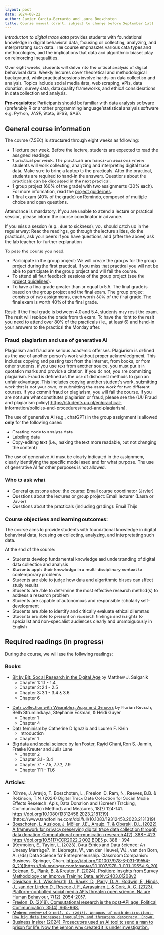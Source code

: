 ```yaml
---
layout: post
date: 2024-08-22
author: Javier Garcia-Bernardo and Laura Boeschoten
title: Course manual (draft, subject to change before September 1st)
---
```


_Introducton to digital trace data_ provides students with foundational knowledge in digital behavioral data, focusing on collecting, analyzing, and interpretating such data. The course emphasizes various data types and methodologies, and the implications that data and algorithmic biases play on reinforcing inequalities.

Over eight weeks, students will delve into the critical analysis of digital behavioral data. Weekly lectures cover theoretical and methodological background, while practical sessions involve hands-on data collection and analysis. Topics include social media data, web scraping, APIs, data donation, survey data, data quality frameworks, and ethical considerations in data collection and analysis. 

**Pre-requisites**: Participants should be familiar with data analysis software (preferably R or another programming language/statistical analysis software e.g. Python, JASP, Stata, SPSS, SAS).


## General course information
The course (7.5EC) is structured through eight weeks as following:
* 1 lecture per week. Before the lecture, students are expected to read the assigned readings.
* 1 practical per week. The practicals are hands-on sessions where students will work collecting, analyzing and interpreting digital trace data. Make sure to bring a laptop to the practicals. After the practical, students are required to hand-in the answers. Questions about the practicals can be discussed in the next practical.
* 1 group project (60% of the grade) with two assignments (30% each). For more information, read the [project guidelines](project.html). 
* 1 final exam (40% of the grade) on Remindo, composed of multiple choice and open questions.

Attendance is mandatory. If you are unable to attend a lecture or practical session, please inform the course coordinator in advance.

If you miss a session (e.g., due to sickness), you should catch up in the regular way: Read the readings, go through the lecture slides, do the practicals, ask your peers if you have questions, and (after the above) ask the lab teacher for further explanation.

To pass the course you need:
- Participate in the group project: We will create the groups for the group project during the first practical. If you miss that practical you will not be able to participate in the group project and will fail the course. 
- To attend all four feedback sessions of the group project (see the [project guidelines](project.html)).
- To have a final grade greater than or equal to 5.5. The final grade is based on the group project and the final exam. The group project consists of two assignments, each worth 30% of the final grade. The final exam is worth 40% of the final grade.

Resit: If the final grade is between 4.0 and 5.4, students may resit the exam. The resit will replace the grade from th exam. To have the right to the resit you need to attend over 80% of the practicals (i.e., at least 6) and hand-in your answers to the practical the Monday after. 

### Fraud, plagiarism and use of generative AI
Plagiarism and fraud are serious academic offenses. Plagiarism is defined as the use of another person's work without proper acknowledgment. This includes copying and pasting text from the internet, from books, or from other students. If you use text from another source, you must put it in quotation marks and provide a citation. If you do not, you are committing plagiarism. Fraud is defined as the use of dishonest methods to gain an unfair advantage. This includes copying another student's work, submitting work that is not your own, or submitting the same work for two different courses. If you commit fraud or plagiarism, you will fail the course. If you are not sure what constitutes plagiarism or fraud, please see the (UU Fraud and plagiarism policy)[https://students.uu.nl/en/practical-information/policies-and-procedures/fraud-and-plagiarism].


The use of generative AI (e.g., chatGPT) in the group assignment is allowed __only__ for the following cases:
- Creating code to analyze data
- Labeling data
- Copy-editing text (i.e., making the text more readable, but not changing the content)

The use of generative AI must be clearly indicated in the assignment, clearly identifying the specific model used and for what purpose. The use of generative AI for other purposes is not allowed.


### Who to ask what
* General questions about the course: Email course coordinator (Javier)
* Questions about the lectures or group project: Email lecturer (Laura or Javier)
* Questions about the practicals (including grading): Email Thijs


### Course objectives and learning outcomes:
The course aims to provide students with foundational knowledge in digital behavioral data, focusing on collecting, analyzing, and interpretating such data.

At the end of the course:
* Students develop fundamental knowledge and understanding of digital data collection and analysis 
* Students apply their knowledge in a multi-disciplinary context to contemporary problems 
* Students are able to judge how data and algorithmic biases can affect study results
* Students are able to determine the most effective research method(s) to address a research problem 
* Students are capable of autonomous and responsible scholarly self-development 
* Students are able to identify and critically evaluate ethical dilemmas 
* Students are able to present on research findings and insights to specialist and non-specialist audiences clearly and unambiguously in English
 

## Required readings (in progress)
During the course, we will use the following readings:
### Books: 
* [Bit by Bit: Social Research in the Digital Age](https://www.bitbybitbook.com/en/1st-ed/preface/) by Matthew J. Salganik
  * Chapter 1: 1.1 - 1.4
  * Chapter 2: 2.1 - 2.5
  * Chapter 3: 3.1 - 3.4 & 3.6 
  * Chapter 6 
<!-- * Webscraping and APIs:
  * Chapter 8: [Social Network Analysis for Social Scientists](https://jochemtolsma.github.io/SNA-4-Social-Scientists/webintro.html) by Jochem Tolsma & Bas Hofstra
  * Chapter 12: [Computational Analysis of Communication](https://cssbook.net/) by Wouter van Atteveldt, Damian Trilling & Carlos Arcila -->
* [Data collection with Wearables, Apps and Sensors](https://bookdown.org/wasbook_feedback/was/) by Florian Keusch, Bella Struminskaya, Stephanie Eckman, & Heidi Guyer
  * Chapter 1
  * Chapter 4
* [Data feminism](https://data-feminism.mitpress.mit.edu/) by Catherine D'Ignazio and Lauren F. Klein
  * Introduction
  * Chapter 1 
* [Big data and social science](https://textbook.coleridgeinitiative.org/) by Ian Foster, Rayid Ghani, Ron S. Jarmin, Frauke Kreuter and Julia Lane
  * Chapter 2
  * Chapter 3.1 - 3.4
  * Chapter 7.1 - 7.5, 7.7.2, 7.9
  * Chapter 11.1 - 11.6

### Articles: 
* [Ohme, J. Araujo, T. Boeschoten, L., Freelon. D. Ram, N., Reeves, B.B. & Robinson, T.N. (2024) Digital Trace Data Collection for Social Media Effects Research: Apis, Data Donation and (Screen) Tracking, Communication Methods and Measures, 18(2) 124-141. https://doi.org/10.1080/19312458.2023.2181319](https://www.tandfonline.com/doi/full/10.1080/19312458.2023.2181319)
* [Boeschoten, L. Ausloos, J. Möller, J.E., Araujo, T. & Oberski, D.L. (2022) A framework for privacy preserving digital trace data collection through data donation, Computational communication research 4(2), 388 – 423 https://doi.org/10.5117/CCR2022.2.002.BOES ](https://www.aup-online.com/content/journals/10.5117/CCR2022.2.002.BOES) p. 388 - 394
* [Keymolen, E., Taylor, L. (2023). Data Ethics and Data Science: An Uneasy Marriage?. In: Liebregts, W., van den Heuvel, WJ., van den Born, A. (eds) Data Science for Entrepreneurship. Classroom Companion: Business. Springer, Cham. https://doi.org/10.1007/978-3-031-19554-9_20](https://link.springer.com/chapter/10.1007/978-3-031-19554-9_20)
* [Eckman, S., Plank, B. & Kreuter, F. (2024). Position: Insights from Survey Methodology can Improve Training Data, arXiv:2403.01208v2](https://arxiv.org/pdf/2403.01208) 
* [Davidson, B. I., Wischerath, D., Racek, D., Parry, D. A., Godwin, E., Hinds, J., van der Linden D., Roscoe J. F., Ayravainen L. & Cork, A. G. (2023). Platform-controlled social media APIs threaten open science. Nature Human Behaviour, 7(12), 2054-2057.](https://www.nature.com/articles/s41562-023-01750-2)
* [Freelon, D. (2018). Computational research in the post-API age. Political Communication, 35(4), 665-668.](https://www.tandfonline.com/doi/full/10.1080/10584609.2018.1477506)
* [Meteen review of `O'neil, C. (2017). Weapons of math destruction: How big data increases inequality and threatens democracy. Crown.`](https://www.google.com/url?sa=t&source=web&rct=j&opi=89978449&url=https://lawcat.berkeley.edu/record/1128456/files/fulltext.pdf&ved=2ahUKEwjHuJernYmIAxVZ2wIHHfXgANsQFnoECBQQAQ&usg=AOvVaw2p-VOqfssuIUO0zwZ0Zw1f)
* [Business Insider (2024). Prosecutors used an AI tool to send a man to prison for life. Now the person who created it is under investigation.](https://www.removepaywall.com/search?url=https://www.businessinsider.com/ai-crime-tool-cybercheck-founder-adam-mosher-investigation-2024-8)
